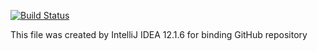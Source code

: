[![Build Status](https://travis-ci.org/undancer/breath.png?branch=master)](https://travis-ci.org/undancer/breath)

This file was created by IntelliJ IDEA 12.1.6 for binding GitHub repository
